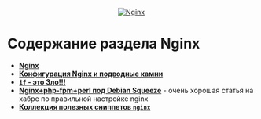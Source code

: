 <p align="center">
  <a href="http://nginx.org/ru/" target="_blank">
    <img  style="max-width:100%;"
          alt="Nginx"
          src="https://raw.github.com/uran1980/web-dev-blog/master/Nginx/images/nginx-logo.png" />
  </a>
</p>

Содержание раздела Nginx
========================
* **[Nginx](https://github.com/uran1980/web-dev-blog/blob/master/Nginx/nginx.md)**
* **[Конфигурация Nginx и подводные камни](https://github.com/uran1980/web-dev-blog/blob/master/Nginx/nginx-pitfalls.md)**
* **[`if` - это Зло!!!](https://github.com/uran1980/web-dev-blog/blob/master/Nginx/if-is-evil.md)**
* **[Nginx+php-fpm+perl под Debian Squeeze](http://habrahabr.ru/post/164401/)** - очень хорошая статья на хабре по правильной настройке nginx
* **[Коллекция полезных сниппетов ```nginx```](https://github.com/lebinh/nginx-conf)**
